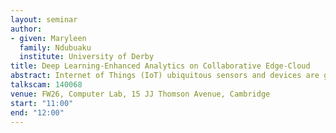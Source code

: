```yaml
---
layout: seminar
author:
- given: Maryleen
  family: Ndubuaku
  institute: University of Derby
title: Deep Learning-Enhanced Analytics on Collaborative Edge-Cloud
abstract: Internet of Things (IoT) ubiquitous sensors and devices are generating massive data streams continuously. These streams need to be processed on-the-fly to extract knowledge for several applications like video surveillance, autonomous vehicles, smart city, web monitoring, etc. The existing approach for data stream processing is designed for centralised systems where all the data is sent to the data centres for storage and analytics. However, it is often not feasible to migrate all the data to the cloud for cost, performance and privacy concerns. In distributed systems like IoT networks, other agents like end devices, edge nodes, and cloudlets can cooperatively participate in the processing pipeline. This talk will focus on the design and deployment of deep learning algorithms on distributed nodes to tackle the challenges of data stream processing in distributed systems. We will explore how these algorithms can be optimised to meet system requirements in terms of scalability, low-latency and resource constraints. The potentials of deep autoencoders for data preprocessing on the edge using dimensionality reduction, anomaly detection and clustering techniques will be presented.
talkscam: 140068
venue: FW26, Computer Lab, 15 JJ Thomson Avenue, Cambridge
start: "11:00"
end: "12:00"
---
```

